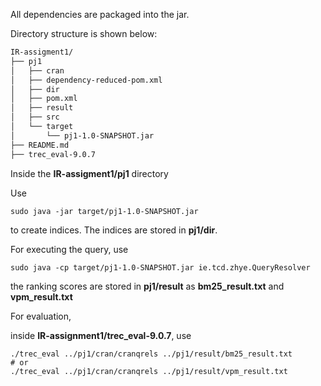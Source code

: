 All dependencies are packaged into the jar.

Directory structure is shown below:

```markdown
IR-assigment1/
├── pj1
│   ├── cran
│   ├── dependency-reduced-pom.xml
│   ├── dir
│   ├── pom.xml
│   ├── result
│   ├── src
│   └── target
│       └── pj1-1.0-SNAPSHOT.jar
├── README.md
├── trec_eval-9.0.7
```



Inside the **IR-assigment1/pj1** directory

Use

```shell
sudo java -jar target/pj1-1.0-SNAPSHOT.jar 
```

to create indices. The indices are stored in **pj1/dir**.



For executing the query, use

```shell
sudo java -cp target/pj1-1.0-SNAPSHOT.jar ie.tcd.zhye.QueryResolver
```

the ranking scores are stored in **pj1/result** as **bm25_result.txt** and **vpm_result.txt**



For evaluation,

inside **IR-assignment1/trec_eval-9.0.7**, use

```shell
./trec_eval ../pj1/cran/cranqrels ../pj1/result/bm25_result.txt
# or
./trec_eval ../pj1/cran/cranqrels ../pj1/result/vpm_result.txt
```